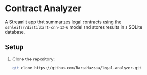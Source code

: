 # Contract Analyzer

A Streamlit app that summarizes legal contracts using the `sshleifer/distilbart-cnn-12-6` model and stores results in a SQLite database.

## Setup
1. Clone the repository:
   ```bash
   git clone https://github.com/BaraaHazzaa/legal-analyzer.git